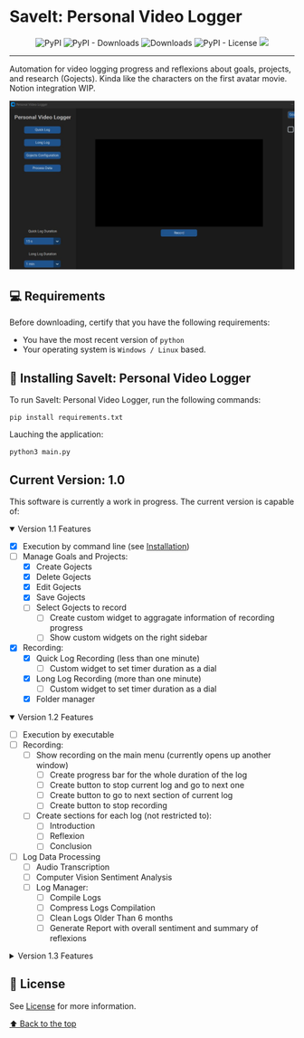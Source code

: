# SaveIt: Personal Video Logger

<div align="center">

![PyPI](https://img.shields.io/pypi/v/customtkinter)
![PyPI - Downloads](https://img.shields.io/pypi/dm/customtkinter?color=green&label=downloads)
![Downloads](https://static.pepy.tech/personalized-badge/customtkinter?period=total&units=international_system&left_color=grey&right_color=green&left_text=downloads)
![PyPI - License](https://img.shields.io/pypi/l/customtkinter)
![](https://tokei.rs/b1/github/tomschimansky/customtkinter)

</div>

---

Automation for video logging progress and reflexions about goals, projects, and research (Gojects). Kinda like the characters on the first avatar movie. Notion integration WIP.

<img src="./utils/example.JPG" alt="Main Menu">

## 💻 Requirements

Before downloading, certify that you have the following requirements:
* You have the most recent version of `python`
* Your operating system is `Windows / Linux` based.

## 🚀 Installing SaveIt: Personal Video Logger

To run SaveIt: Personal Video Logger, run the following commands:

```
pip install requirements.txt
```

Lauching the application:

```
python3 main.py
```
## Current Version: 1.0 

This software is currently a work in progress. The current version is capable of:

<details open>
<summary>Version 1.1 Features</summary>

- [x] Execution by command line (see [Installation](#🚀-Installing-SaveIt:-Personal-Video-Logger))
- [ ] Manage Goals and Projects:
  - [x] Create Gojects
  - [x] Delete Gojects
  - [x] Edit Gojects
  - [x] Save Gojects
  - [ ] Select Gojects to record
    - [ ] Create custom widget to aggragate information of recording progress
    - [ ] Show custom widgets on the right sidebar
- [x] Recording:
  - [x] Quick Log Recording (less than one minute)
    - [ ] Custom widget to set timer duration as a dial
  - [x] Long Log Recording (more than one minute)
    - [ ] Custom widget to set timer duration as a dial
  - [x] Folder manager 

</details>

<details open>
<summary>Version 1.2 Features</summary>

- [ ] Execution by executable
- [ ] Recording:
  - [ ] Show recording on the main menu (currently opens up another window)
    - [ ] Create progress bar for the whole duration of the log
    - [ ] Create button to stop current log and go to next one
    - [ ] Create button to go to next section of current log
    - [ ] Create button to stop recording
  - [ ] Create sections for each log (not restricted to):
    - [ ] Introduction
    - [ ] Reflexion
    - [ ] Conclusion
- [ ] Log Data Processing
  - [ ] Audio Transcription
  - [ ] Computer Vision Sentiment Analysis
  - [ ] Log Manager:
    - [ ] Compile Logs
    - [ ] Compress Logs Compilation
    - [ ] Clean Logs Older Than 6 months
    - [ ] Generate Report with overall sentiment and summary of reflexions
</details>


<details>
<summary>Version 1.3 Features</summary>

- [ ] Video Player:
  - [ ] Create class to play recording on the main menu:
    - [ ] Select and play older logs
    - [ ] Play other videos
- [ ] Notion API integration
  - [ ] Import
  - [ ] Edit and Save

</details>

## 📝 License

See [License](LICENSE) for more information.

[⬆ Back to the top](#SaveIt:-Personal-Video-Logger)<br>

